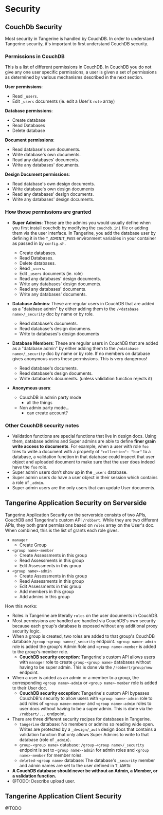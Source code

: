 # Security

## CouchDb Security
Most security in Tangerine is handled by CouchDB. In order to understand Tangerine security, it's important to first understand CouchDB security.

### Permissions in CouchDB
This is a list of different permissions in CouchDB. In CouchDB you do not give any one user specific permissions, a user is given a set of permissions as determined by various mechanisms described in the next section.  

__User permissions__:
- Read `_users`.
- Edit `_users` documents (ie. edit a User's `role` array)

__Database permissions__:
- Create database
- Read Databases
- Delete database

__Document permissions__:
- Read database's own documents.
- Write database's own documents.
- Read any databases' documents.
- Write any databases' documents.

__Design Document permissions__:
- Read database's own design documents.
- Write database's own design documents
- Read any databases' design documents.
- Write any databases' design documents.


### How those permissions are granted 

- __Super Admins__: These are the admins you would usually define when you first install couchdb by modifying the `couchdb.ini` file or adding them via the user interface. In Tangerine, you add the database user by defining it in the `T_ADMIN`:`T_PASS` environment variables in your container as passed in by `config.sh`.
  - Create databases.
  - Read Databases.
  - Delete databases.
  - Read `_users`.
  - Edit `_users` documents (ie. role)
  - Read any databases' design documents.
  - Write any databases' design documents.
  - Read any databases' documents.
  - Write any databases' documents.

- __Database Admins__: These are regular users in CouchDB that are added as a "database admin" by either adding them to the `/<database name>/_security` doc by name or by role.
  - Read database's documents.
  - Read database's design documens.
  - Write to databases's design documents

- __Database Members__: These are regular users in CouchDB that are added as a "database admin" by either adding them to the `/<database name>/_security` doc by name or by role. If no members on database gives anonymous users these permissions. This is very dangerous!
  - Read database's documents.
  - Read database's design documents.
  - Write database's documents. (unless validation function rejects it)

- __Anonymous users__:
  - CouchDB in admin party mode
    - all the things
  - Non admin party mode...
    - can create account?


### Other CouchDB security notes
- Validation functions are special functions that live in design docs. Using them, database admins and Super admins are able to define __finer grain write access to documents__. For example, when a user with role `foo` tries to write a document with a property of `"collection": "bar"` to a database, a validation function in that database could inspect that user object and uploaded document to make sure that the user does indeed have the `foo` role.  
- Super admin users don't show up in the `_users` database.
- Super admin users do have a user object in their session which contains a role of `_admin`.
- Super admin users are the only users that can update User documents.


## Tangerine Application Security on Serverside 
Tangerine Application Security on the serverside consists of two APIs, CouchDB and Tangerine's custom API `/robbert`. While they are two different APIs, they both grant permissions based on `roles` array on the User's doc. When combined, this is the list of grants each role gives.

- `manager`
	- Create Group
- `<group name>-member`
	- Create Assessments in this group
	- Read Assessments in this group
	- Edit Assessments in this group
- `<group name>-admin`
	- Create Assessments in this group
	- Read Assessments in this group
	- Edit Assessments in this group
	- Add members in this group
	- Add admins in this group

How this works: 

- Roles in Tangerine are literally `roles` on the user documents in CouchDB.
- Most permissions are handled are handled via CouchDB's own security because each group's database is exposed without any additional proxy security logic. 
- When a group is created, two roles are added to that group's CouchDB database `/group-<group name>/_security` endpoint. `<group name>-admin` role is added the group's Admin Role and `<group name>-member` is added to the group's member role.
	- __CouchDB security exception__: Tangerine's custom API allows users with `manager` role to create `group-<group name>` databases without having to be super admin. This is done via the `/robbert/group/new` endpoint.
- When a user is added as an admin or a member to a group, the corresponding `<group name>-admin` or `<group name>-member` role is added to their User doc. 
	- __CouchDB security exception__: Tangerine's custom API bypasses CouchDB's security to allow users with `<group name>-admin` role to add roles of  `<group name>-member` and `<group name>-admin` roles to user docs without having to be a super admin. This is done via the `/robbert/...` endpoint.
- There are three different security recipes for databases in Tangerine.
	- `tangerine` database: No members or admins so reading wide open. Writes are protected by a `_design/_auth` design docs that contains a validation function that only allows Super Admins to write to that database (role of `_admin`).
  - `group-<group name>` database: `/group-<group name>/_security` endpoint is set to `<group name>-admin` for admin roles and `<group name>-member` for member roles. 
  - `deleted-<group name>` database: The database's `_security` member and admin names are set to the user defined in `T_ADMIN`   
- __A CouchDB database should never be without an Admin, a Member, or a validation function.__
- @TODO: Describe upload user.



## Tangerine Application Client Security
@TODO

